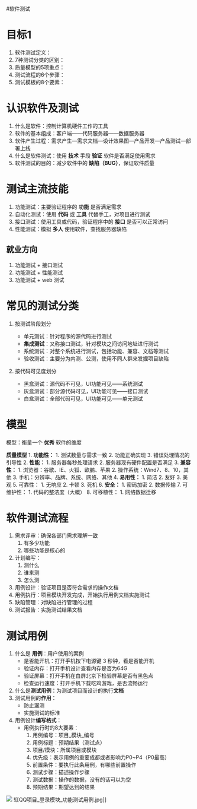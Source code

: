 #软件测试

# 目标1

1. 软件测试定义：
2. 7种测试分类的区别：
3. 质量模型的5项重点：
4. 测试流程的6个步骤：
5. 测试模板的8个要素：

# 认识软件及测试

1. 什么是软件：控制计算机硬件工作的工具
2. 软件的基本组成：客户端——代码服务器——数据服务器
3. 软件产生过程：需求产生—需求文档—设计效果图—产品开发—产品测试—部署上线
4. 什么是软件测试：使用 **技术** 手段 **验证** 软件是否满足使用需求
5. 软件测试的目的：减少软件中的 **缺陷（BUG）**，保证软件质量

# 测试主流技能

1. 功能测试：主要验证程序的 **功能** 是否满足需求
2. 自动化测试：使用 **代码** 或 **工具** 代替手工，对项目进行测试
3. 接口测试：使用工具或代码，验证程序中的 **接口** 是否可以正常访问
4. 性能测试：模拟 **多人** 使用软件，查找服务器缺陷

## 就业方向

1. 功能测试 + 接口测试
2. 功能测试 + 性能测试
3. 功能测试 + web 测试

# 常见的测试分类

1. 按测试阶段划分
	- 单元测试：针对程序的源代码进行测试
	- **集成测试**：又称接口测试，针对模块之间访问地址进行测试
	- 系统测试：对整个系统进行测试，包括功能、兼容、文档等测试
	- 验收测试：主要分为内测、公测，使用不同人群来发掘项目缺陷

2. 按代码可见度划分
	- 黑盒测试：源代码不可见，UI功能可见——系统测试
	- 灰盒测试：部分源代码可见，UI功能可见——接口测试
	- 白盒测试：全部代码可见，UI功能可见——单元测试

# 模型

模型：衡量一个 **优秀** 软件的维度

**质量模型**
	1. **功能性：**
		1. 测试数量与需求一致
		2. 功能正确实现
		3. 错误处理情况的引导性
	2. **性能：**
		1. 服务器每秒处理请求
		2. 服务器现有硬件配置是否满足
	3. **兼容性：**
		1. 浏览器：谷歌、IE、火狐、欧鹏、苹果
		2. 操作系统：Wind7、8、10，其他
		3. 手机：分辨率、品牌、系统、网络、其他
	4. **易用性：**
		1. 简洁
		2. 友好
		3. 美观
	5. 可靠性：
		1. 无响应
		2. 卡顿
		3. 死机
	6. **安全：**
		1. 密码加密
		2. 数据传输
	7. 可维护性：
		1. 代码的整洁度（大概）
	8. 可移植性：
		1. 网络数据迁移

# 软件测试流程

1. 需求评审：确保各部门需求理解一致
	1. 有多少功能
	2. 哪些功能是核心的
2. 计划编写：
	1. 测什么
	2. 谁来测
	3. 怎么测
3. 用例设计：验证项目是否符合需求的操作文档
4. 用例执行：项目模块开发完成，开始执行用例文档实施测试
5. 缺陷管理：对缺陷进行管理的过程
6. 测试报告：实施测试结果文档

# 测试用例

1. 什么是 **用例**：用户使用的案例
	- 是否能开机：打开手机按下电源键 3 秒钟，看是否能开机
	- 验证内存：打开手机设计查看内存是否为64G
	- 验证屏幕：打开手机在白屏北京下检验屏幕是否有黑色点
	- 检查运行速度：打开手机下载吃鸡游戏，是否流畅运行
2. 什么是**测试用例**：为测试项目而设计的执行**文档**
3. 测试用例的**作用**：
	- 防止漏测
	- 实施测试的标准
4. 用例设计**编写格式**：
	- 用例执行时的8大要素：
		1. 用例编号：项目_模块_编号
		2. 用例标题：预期结果（测试点）
		3. 项目/模块：所属项目或模块
		4. 优先级：表示用例的重要成都或者影响力P0~P4（P0最高）
		5. 前置条件：要执行此条用例，有哪些前置操作
		6. 测试步骤：描述操作步骤
		7. 测试数据：操作的数据，没有的话可以为空
		8. 预期结果：期望达到的结果

![](obsidian://open?vault=%E7%AC%AC%E4%BA%8C%E5%A4%A7%E8%84%91&file=%E7%BC%96%E7%A8%8B%E7%9F%A5%E8%AF%86%2F%E6%B5%8B%E8%AF%95%E5%9F%B9%E8%AE%AD%2F%E5%9B%BE%E7%89%87%2FQQ%E9%A1%B9%E7%9B%AE_%E7%99%BB%E5%BD%95%E6%A8%A1%E5%9D%97_%E5%8A%9F%E8%83%BD%E6%B5%8B%E8%AF%95%E7%94%A8%E4%BE%8B.jpg)
![[QQ项目_登录模块_功能测试用例.jpg]]
